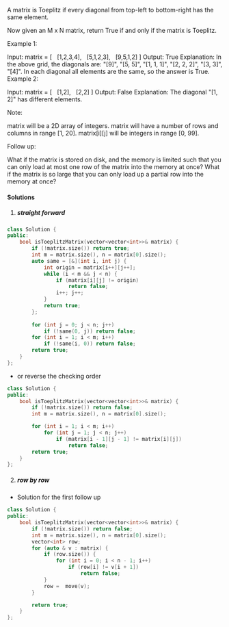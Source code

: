 A matrix is Toeplitz if every diagonal from top-left to bottom-right has the same element.

Now given an M x N matrix, return True if and only if the matrix is Toeplitz.
 

Example 1:

Input:
matrix = [
  [1,2,3,4],
  [5,1,2,3],
  [9,5,1,2]
]
Output: True
Explanation:
In the above grid, the diagonals are:
"[9]", "[5, 5]", "[1, 1, 1]", "[2, 2, 2]", "[3, 3]", "[4]".
In each diagonal all elements are the same, so the answer is True.
Example 2:

Input:
matrix = [
  [1,2],
  [2,2]
]
Output: False
Explanation:
The diagonal "[1, 2]" has different elements.

Note:

matrix will be a 2D array of integers.
matrix will have a number of rows and columns in range [1, 20].
matrix[i][j] will be integers in range [0, 99].

Follow up:

What if the matrix is stored on disk, and the memory is limited such that you can only load at most one row of the matrix into the memory at once?
What if the matrix is so large that you can only load up a partial row into the memory at once?

#### Solutions

1. ##### straight forward

```cpp
class Solution {
public:
    bool isToeplitzMatrix(vector<vector<int>>& matrix) {
        if (!matrix.size()) return true;
        int m = matrix.size(), n = matrix[0].size();
        auto same = [&](int i, int j) {
            int origin = matrix[i++][j++];
            while (i < m && j < n) {
                if (matrix[i][j] != origin)
                    return false;
                i++; j++;
            }
            return true;
        };
        
        for (int j = 0; j < n; j++)
            if (!same(0, j)) return false;
        for (int i = 1; i < m; i++)
            if (!same(i, 0)) return false;
        return true;
    }
};
```

- or reverse the checking order

```cpp
class Solution {
public:
    bool isToeplitzMatrix(vector<vector<int>>& matrix) {
        if (!matrix.size()) return false;
        int m = matrix.size(), n = matrix[0].size();

        for (int i = 1; i < m; i++)
            for (int j = 1; j < n; j++)
                if (matrix[i - 1][j - 1] != matrix[i][j])
                    return false;
        return true;
    }
};
```


2. ##### row by row

- Solution for the first follow up

```cpp
class Solution {
public:
    bool isToeplitzMatrix(vector<vector<int>>& matrix) {
        if (!matrix.size()) return false;
        int m = matrix.size(), n = matrix[0].size();
        vector<int> row;
        for (auto & v : matrix) {
            if (row.size()) {
                for (int i = 0; i < n - 1; i++)
                    if (row[i] != v[i + 1])
                        return false;
            }
            row =  move(v);
        }

        return true;
    }
};
```